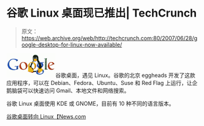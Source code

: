 # 谷歌 Linux 桌面现已推出| TechCrunch

> 原文：<https://web.archive.org/web/http://techcrunch.com:80/2007/06/28/google-desktop-for-linux-now-available/>

![Google Linux](img/cd48dbaee48332f0152786b8e49e586f.png)谷歌桌面，遇见 Linux。谷歌的北京 eggheads 开发了这款应用程序，可以在 Debian、Fedora、Ubuntu、Suse 和 Red Flag 上运行，让企鹅脑袋可以快速访问 Gmail、本地文件和网络搜索。

谷歌 Linux 桌面使用 KDE 或 GNOME，目前有 10 种不同的语言版本。

[谷歌桌面转向 Linux【News.com ](https://web.archive.org/web/20160326142707/http://news.com.com/2100-1032_3-6193579.html)